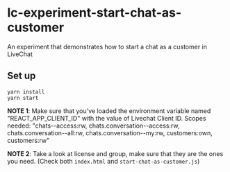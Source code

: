 # lc-experiment-start-chat-as-customer
An experiment that demonstrates how to start a chat as a customer in LiveChat

## Set up

```shell
yarn install
yarn start
```

**NOTE 1**: Make sure that you've loaded the environment variable named "REACT_APP_CLIENT_ID" with the value of Livechat Client ID. Scopes needed: "chats--access:rw, chats.conversation--access:rw, chats.conversation--all:rw, chats.conversation--my:rw, customers:own, customers:rw"

**NOTE 2**: Take a look at license and group, make sure that they are the ones you need. (Check both `index.html` and `start-chat-as-customer.js`)